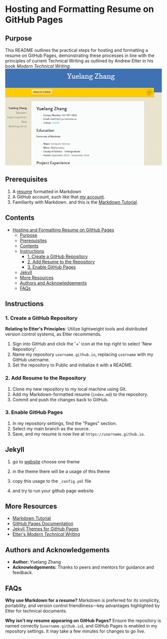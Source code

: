 # Hosting and Formatting Resume on GitHub Pages

## Purpose

This README outlines the practical steps for hosting and formatting a resume on GitHub Pages, demonstrating these processes in line with the principles of current Technical Writing as outlined by Andrew Etter in his book *Modern Technical Writing*.
![resume](GIF/resume.gif)

## Prerequisites

1. A [resume](https://github.com/Zzz032/zzz032.github.io/blob/main/index.md) formatted in Markdown 
2. A GitHub account, such like that [my account](https://github.com/Zzz032).
3. Familiarity with Markdown. and this is the [Markdown Tutorial](https://www.markdowntutorial.com/).


## Contents
- [Hosting and Formatting Resume on GitHub Pages](#hosting-and-formatting-resume-on-github-pages)
  - [Purpose](#purpose)
  - [Prerequisites](#prerequisites)
  - [Contents](#contents)
  - [Instructions](#instructions)
    - [1. Create a GitHub Repository](#1-create-a-github-repository)
    - [2. Add Resume to the Repository](#2-add-resume-to-the-repository)
    - [3. Enable GitHub Pages](#3-enable-github-pages)
  - [Jekyll](#jekyll)
  - [More Resources](#more-resources)
  - [Authors and Acknowledgements](#authors-and-acknowledgements)
  - [FAQs](#faqs)


## Instructions

### 1. Create a GitHub Repository

**Relating to Etter's Principles**: Utilize lightweight tools and distributed version control systems, as Etter recommends.

1. Sign into GitHub and click the '+' icon at the top right to select 'New Repository'.
2. Name my repository `username.github.io`, replacing `username` with my GitHub username.
3. Set the repository to Public and initialize it with a README.


### 2. Add Resume to the Repository

1. Clone my new repository to my local machine using Git.
2. Add my Markdown-formatted resume (`index.md`) to the repository.
3. Commit and push the changes back to GitHub.

### 3. Enable GitHub Pages

1. In my repository settings, find the "Pages" section.
2. Select my main branch as the source.
3. Save, and my resume is now live at `https://username.github.io`.


## Jekyll

1. go to [website](https://pages.github.com/themes/) choose one theme
   
2. in the theme there will be a usage of this theme
   
3. copy this usage to the `_config.yml` file
   
4. and try to run your github page website 


## More Resources

- [Markdown Tutorial](https://www.markdowntutorial.com/)
- [GitHub Pages Documentation](https://docs.github.com/en/pages)
- [Jekyll Themes for GitHub Pages](https://jekyllthemes.io/github-pages-themes)
- [Etter's *Modern Technical Writing*](https://www.amazon.com/Modern-Technical-Writing-Introduction-Documentation-ebook/dp/B01A2QL9SS)

## Authors and Acknowledgements

- **Author:** Yuelang Zhang
- **Acknowledgements:** Thanks to peers and mentors for guidance and feedback.

## FAQs

**Why use Markdown for a resume?**
Markdown is preferred for its simplicity, portability, and version control friendliness—key advantages highlighted by Etter for technical documents.

**Why isn't my resume appearing on GitHub Pages?**
Ensure the repository is named correctly (`username.github.io`), and GitHub Pages is enabled in my repository settings. It may take a few minutes for changes to go live.
